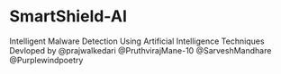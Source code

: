 # SmartShield-AI
Intelligent Malware Detection Using Artificial Intelligence Techniques
Devloped by 
@prajwalkedari
@PruthvirajMane-10
@SarveshMandhare
@Purplewindpoetry
